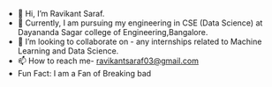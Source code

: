 - 👋 Hi, I’m Ravikant Saraf.
- 🌱 Currently, I am pursuing my engineering in CSE (Data Science) at Dayananda Sagar college of Engineering,Bangalore. 
- 💞️ I’m looking to collaborate on - any internships related to Machine Learning and Data Science.
- 📫 How to reach me- ravikantsaraf03@gmail.com
- Fun Fact: I am a Fan of Breaking bad 
<!---
Ravikant2003/Ravikant2003 is a ✨ special ✨ repository because its `README.md` (this file) appears on your GitHub profile.
You can click the Preview link to take a look at your changes.
--->

